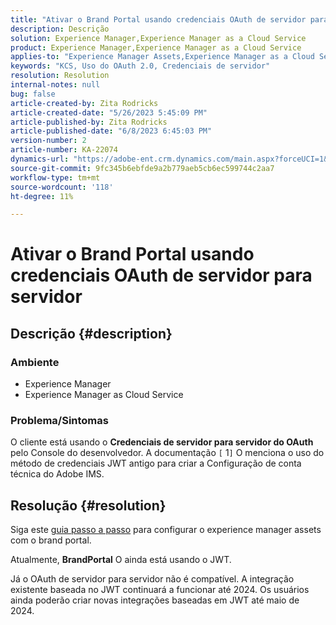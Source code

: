 ```yaml
---
title: "Ativar o Brand Portal usando credenciais OAuth de servidor para servidor"
description: Descrição
solution: Experience Manager,Experience Manager as a Cloud Service
product: Experience Manager,Experience Manager as a Cloud Service
applies-to: "Experience Manager Assets,Experience Manager as a Cloud Service,Experience Manager"
keywords: "KCS, Uso do OAuth 2.0, Credenciais de servidor"
resolution: Resolution
internal-notes: null
bug: false
article-created-by: Zita Rodricks
article-created-date: "5/26/2023 5:45:09 PM"
article-published-by: Zita Rodricks
article-published-date: "6/8/2023 6:45:03 PM"
version-number: 2
article-number: KA-22074
dynamics-url: "https://adobe-ent.crm.dynamics.com/main.aspx?forceUCI=1&pagetype=entityrecord&etn=knowledgearticle&id=3f70840b-edfb-ed11-8849-6045bd0063aa"
source-git-commit: 9fc345b6ebfde9a2b779aeb5cb6ec599744c2aa7
workflow-type: tm+mt
source-wordcount: '118'
ht-degree: 11%

---
```


# Ativar o Brand Portal usando credenciais OAuth de servidor para servidor

## Descrição {#description}


### <b>Ambiente </b>

- Experience Manager
- Experience Manager as Cloud Service


### <b>Problema/Sintomas</b>

O cliente está usando o <b>Credenciais de servidor para servidor do OAuth</b> pelo Console do desenvolvedor. A documentação `[` 1`]`  O menciona o uso do método de credenciais JWT antigo para criar a Configuração de conta técnica do Adobe IMS.




## Resolução {#resolution}




Siga este [guia passo a passo](https://experienceleague.adobe.com/docs/experience-manager-cloud-service/content/assets/brand-portal/configure-aem-assets-with-brand-portal.html?lang=en#manual-configuration) para configurar o experience manager assets com o brand portal.



Atualmente, <b>BrandPortal</b> O ainda está usando o JWT.

Já o OAuth de servidor para servidor não é compatível. A integração existente baseada no JWT continuará a funcionar até 2024. Os usuários ainda poderão criar novas integrações baseadas em JWT até maio de 2024.
